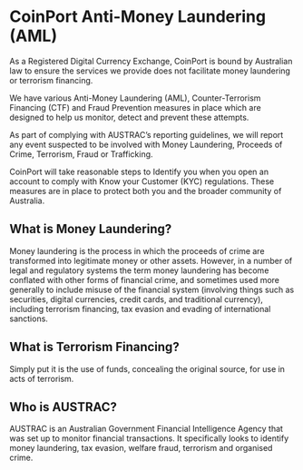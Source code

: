 # CoinPort Anti-Money Laundering (AML)

As a Registered Digital Currency Exchange, CoinPort is bound by Australian law to ensure the services we provide does not facilitate money laundering or terrorism financing.

We have various Anti-Money Laundering (AML), Counter-Terrorism Financing (CTF) and Fraud Prevention measures in place which are designed to help us monitor, detect and prevent these attempts.

As part of complying with AUSTRAC’s reporting guidelines, we will report any event suspected to be involved with Money Laundering, Proceeds of Crime, Terrorism, Fraud or Trafficking.

CoinPort will take reasonable steps to Identify you when you open an account to comply with Know your Customer (KYC) regulations. These measures are in place to protect both you and the broader community of Australia.

## What is Money Laundering?

Money laundering is the process in which the proceeds of crime are transformed into legitimate money or other assets. However, in a number of legal and regulatory systems the term money laundering has become conflated with other forms of financial crime, and sometimes used more generally to include misuse of the financial system (involving things such as securities, digital currencies, credit cards, and traditional currency), including terrorism financing, tax evasion and evading of international sanctions.

## What is Terrorism Financing?

Simply put it is the use of funds, concealing the original source, for use in acts of terrorism.

## Who is AUSTRAC?

AUSTRAC is an Australian Government Financial Intelligence Agency that was set up to monitor financial transactions. It specifically looks to identify money laundering, tax evasion, welfare fraud, terrorism and organised crime.